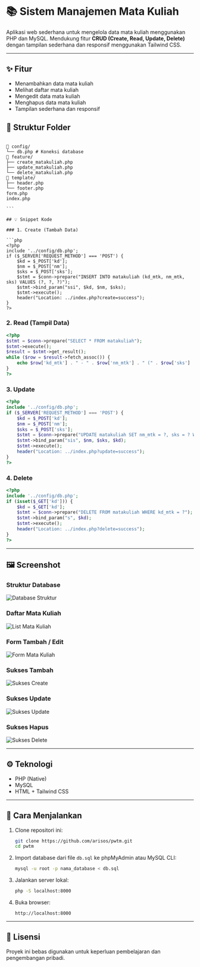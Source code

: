 # 📚 Sistem Manajemen Mata Kuliah

Aplikasi web sederhana untuk mengelola data mata kuliah menggunakan PHP dan MySQL. Mendukung fitur **CRUD (Create, Read, Update, Delete)** dengan tampilan sederhana dan responsif menggunakan Tailwind CSS.

---

## ✨ Fitur

- Menambahkan data mata kuliah
- Melihat daftar mata kuliah
- Mengedit data mata kuliah
- Menghapus data mata kuliah
- Tampilan sederhana dan responsif

## 📁 Struktur Folder

````

📁 config/
└── db.php # Koneksi database
📁 feature/
├── create_matakuliah.php
├── update_matakuliah.php
└── delete_matakuliah.php
📁 template/
├── header.php
└── footer.php
form.php
index.php

```

## 💡 Snippet Kode

### 1. Create (Tambah Data)

```php
<?php
include '../config/db.php';
if ($_SERVER['REQUEST_METHOD'] === 'POST') {
    $kd = $_POST['kd'];
    $nm = $_POST['nm'];
    $sks = $_POST['sks'];
    $stmt = $conn->prepare("INSERT INTO matakuliah (kd_mtk, nm_mtk, sks) VALUES (?, ?, ?)");
    $stmt->bind_param("ssi", $kd, $nm, $sks);
    $stmt->execute();
    header("Location: ../index.php?create=success");
}
?>
````

### 2. Read (Tampil Data)

```php
<?php
$stmt = $conn->prepare("SELECT * FROM matakuliah");
$stmt->execute();
$result = $stmt->get_result();
while ($row = $result->fetch_assoc()) {
    echo $row['kd_mtk'] . " - " . $row['nm_mtk'] . " (" . $row['sks'] . " SKS)";
}
?>
```

### 3. Update

```php
<?php
include '../config/db.php';
if ($_SERVER['REQUEST_METHOD'] === 'POST') {
    $kd = $_POST['kd'];
    $nm = $_POST['nm'];
    $sks = $_POST['sks'];
    $stmt = $conn->prepare("UPDATE matakuliah SET nm_mtk = ?, sks = ? WHERE kd_mtk = ?");
    $stmt->bind_param("sis", $nm, $sks, $kd);
    $stmt->execute();
    header("Location: ../index.php?update=success");
}
?>
```

### 4. Delete

```php
<?php
include '../config/db.php';
if (isset($_GET['kd'])) {
    $kd = $_GET['kd'];
    $stmt = $conn->prepare("DELETE FROM matakuliah WHERE kd_mtk = ?");
    $stmt->bind_param("s", $kd);
    $stmt->execute();
    header("Location: ../index.php?delete=success");
}
?>
```

---

## 🖼️ Screenshot

### Struktur Database

![Database Struktur](screenshots/db.png)

### Daftar Mata Kuliah

![List Mata Kuliah](screenshots/list.png)

### Form Tambah / Edit

![Form Mata Kuliah](screenshots/form.png)

### Sukses Tambah

![Sukses Create](screenshots/create_success.png)

### Sukses Update

![Sukses Update](screenshots/update_success.png)

### Sukses Hapus

![Sukses Delete](screenshots/delete_success.png)

---

## ⚙️ Teknologi

- PHP (Native)
- MySQL
- HTML + Tailwind CSS

---

## 🚀 Cara Menjalankan

1. Clone repositori ini:

   ```bash
   git clone https://github.com/arisos/pwtm.git
   cd pwtm
   ```

2. Import database dari file `db.sql` ke phpMyAdmin atau MySQL CLI:

   ```bash
   mysql -u root -p nama_database < db.sql
   ```

3. Jalankan server lokal:

   ```bash
   php -S localhost:8000
   ```

4. Buka browser:

   ```
   http://localhost:8000
   ```

---

## 📄 Lisensi

Proyek ini bebas digunakan untuk keperluan pembelajaran dan pengembangan pribadi.
